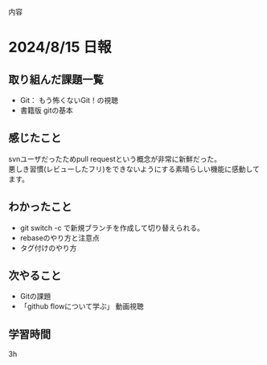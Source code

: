 内容
# 2024/8/15 日報
## 取り組んだ課題一覧
+ Git： もう怖くないGit！の視聴
+ 書籍版 gitの基本

## 感じたこと
svnユーザだったためpull requestという概念が非常に新鮮だった。  
悪しき習慣(レビューしたフリ)をできないようにする素晴らしい機能に感動してます。  

## わかったこと
+ git switch -c で新規ブランチを作成して切り替えられる。
+ rebaseのやり方と注意点
+ タグ付けのやり方

## 次やること
+ Gitの課題
+ 「github flowについて学ぶ」 動画視聴

## 学習時間
3h